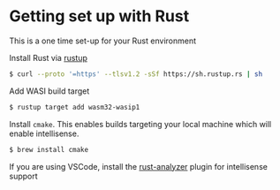 # Getting set up with Rust
This is a one time set-up for your Rust environment

Install Rust via [rustup](https://rustup.rs/)
```sh
$ curl --proto '=https' --tlsv1.2 -sSf https://sh.rustup.rs | sh
```

Add WASI build target
```sh
$ rustup target add wasm32-wasip1
```

Install `cmake`. This enables builds targeting your local machine which will enable intellisense.
```sh
$ brew install cmake
```

If you are using VSCode, install the [rust-analyzer](https://marketplace.visualstudio.com/items?itemName=rust-lang.rust-analyzer) plugin for intellisense support
